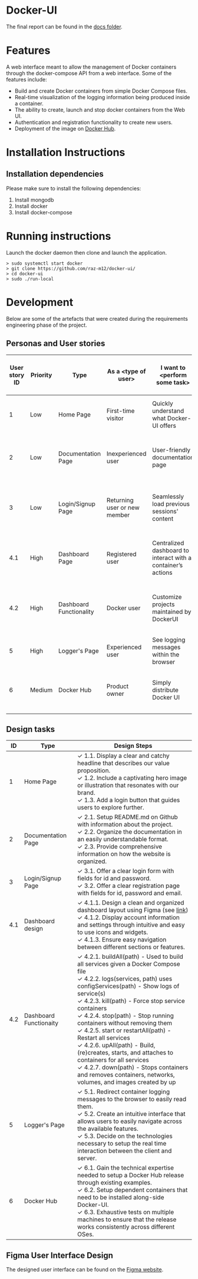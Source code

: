 # Docker-UI
The final report can be found in the [docs folder](./docs/report.pdf).
# Features
A web interface meant to allow the management of Docker containers through the 
docker-compose API from a web interface. Some of the features include:
- Build and create Docker containers from simple Docker Compose files.
- Real-time visualization of the logging information being produced inside a container.
- The ability to create, launch and stop docker containers from the Web UI.
- Authentication and registration functionality to create new users.
- Deployment of the image on [Docker Hub](https://hub.docker.com/r/razvanfv/docker-ui).

# Installation Instructions
## Installation dependencies
Please make sure to install the following dependencies:
1. Install mongodb
2. Install docker
3. Install docker-compose

# Running instructions
Launch the docker daemon then clone and launch the application.

```
> sudo systemctl start docker
> git clone https://github.com/raz-m12/docker-ui/
> cd docker-ui
> sudo ./run-local
```

# Development

Below are some of the artefacts that were created during the requirements engineering phase of the project. 

## Personas and User stories
<table>
    <thead>
        <tr>
            <th>User story ID</th>
            <th>Priority</th>
            <th>Type</th>
            <th>As a &lt;type of user&gt;</th>
            <th>I want to &lt;perform some task&gt;</th>
            <th>So that I can &lt;achieve some goal&gt;</th>
            <th>Final story</th>
        </tr>
    </thead>
    <tbody>
        <tr>
            <td>1</td>
            <td>Low</td>
            <td>Home Page</td>
            <td>First-time visitor</td>
            <td>Quickly understand what Docker-UI offers</td>
            <td>Decide if the application is relevant to me.</td>
            <td>Yes</td>
        </tr>
        <tr>
            <td>2</td>
            <td>Low</td>
            <td>Documentation Page</td>
            <td>Inexperienced user</td>
            <td>User-friendly documentation page</td>
            <td>Easily learn what features the website offers.</td>
            <td>Yes</td>
        </tr>
        <tr>
            <td>3</td>
            <td>Low</td>
            <td>Login/Signup Page</td>
            <td>Returning user or new member</td>
            <td>Seamlessly load previous sessions&#39; content</td>
            <td>Be satisfied and make decisions based on previous data.</td>
            <td>Yes</td>
        </tr>
        <tr>
            <td>4.1</td>
            <td>High</td>
            <td>Dashboard Page</td>
            <td>Registered user</td>
            <td>Centralized dashboard to interact with a container’s actions</td>
            <td>Manage created containers during their execution.</td>
            <td>No</td>
        </tr>
        <tr>
            <td>4.2</td>
            <td>High</td>
            <td>Dashboard Functionality</td>
            <td>Docker user</td>
            <td>Customize projects maintained by DockerUI</td>
            <td>Manipulate docker containers via docker-compose files.</td>
            <td>No</td>
        </tr>
        <tr>
            <td>5</td>
            <td>High</td>
            <td>Logger&#39;s Page</td>
            <td>Experienced user</td>
            <td>See logging messages within the browser</td>
            <td>Easily debug running containers.</td>
            <td>Yes</td>
        </tr>
        <tr>
            <td>6</td>
            <td>Medium</td>
            <td>Docker Hub</td>
            <td>Product owner</td>
            <td>Simply distribute Docker UI</td>
            <td>Dispense the application quickly to interested users.</td>
            <td>Yes</td>
        </tr>
    </tbody>
</table>

## Design tasks
<table>
    <thead>
        <tr>
            <th>ID</th>
            <th>Type</th>
            <th>Design Steps</th>
        </tr>
    </thead>
    <tbody>
        <tr>
            <td>1</td>
            <td>Home Page</td>
            <td>
                <span>&#10003;</span> 1.1. Display a clear and catchy headline that describes our value proposition. <br /> 
                <span>&#10003;</span> 1.2. Include a captivating hero image or illustration that resonates with our brand. <br /> 
                <span>&#10003;</span> 1.3. Add a login button that guides users to explore further. <br />
            </td>
        </tr>
        <tr>
            <td>2</td>
            <td>Documentation Page</td>
            <td>
                <span>&#10003;</span> 2.1. Setup README.md on Github with information about the project.<br />
                <span>&#10003;</span> 2.2. Organize the documentation in an easily understandable format.<br />  
                <span>&#10003;</span> 2.3. Provide comprehensive information on how the website is organized.<br /></td>
        </tr>
        <tr>
            <td>3</td>
            <td>Login/Signup Page</td>
            <td>
                <span>&#10003;</span> 3.1. Offer a clear login form with fields for id and password.<br />  
                <span>&#10003;</span> 3.2. Offer a clear registration page with fields for id, password and email.<br />
            </td>
        </tr>
        <tr>
            <td>4.1</td>
            <td>Dashboard design</td>
            <td>
                <span>&#10003;</span> 4.1.1. Design a clean and organized dashboard layout using Figma (see <a href="https://www.figma.com/file/TGgkRNt5faxYmILkp60JdN/Docker-UI?type=design&node-id=0-1&mode=design&t=xiOtfV9o8wuu5GF8-0">link</a>)<br /> 
                <span>&#10003;</span> 4.1.2. Display account information and settings through intuitive and easy to use icons and widgets.<br />
                <span>&#10003;</span> 4.1.3. Ensure easy navigation between different sections or features.<br />
            </td>
        </tr>
        <tr>
            <td>4.2</td>
            <td>Dashboard Functionaity</td>
            <td>
                <span>&#10003;</span> 4.2.1. buildAll(path) - Used to build all services given a Docker Compose file<br /> 
                <span>&#10003;</span> 4.2.2. logs(services, path) uses configServices(path) - Show logs of service(s)<br /> 
                <span>&#10003;</span> 4.2.3. kill(path) - Force stop service containers<br /> 
                <span>&#10003;</span> 4.2.4. stop(path) - Stop running containers without removing them<br /> 
                <span>&#10003;</span> 4.2.5. start or restartAll(path) - Restart all services<br /> 
                <span>&#10003;</span> 4.2.6. upAll(path) - Build, (re)creates, starts, and attaches to containers for all services <br />
                <span>&#10003;</span> 4.2.7. down(path) - Stops containers and removes containers, networks, volumes, and images created by up<br />
            </td>
        </tr>
        <tr>
            <td>5</td>
            <td>Logger&#39;s Page</td>
            <td>
                <span>&#10003;</span> 5.1. Redirect container logging messages to the browser to easily read them.<br /> 
                <span>&#10003;</span> 5.2. Create an intuitive interface that allows users to easily navigate across the available features.<br /> 
                <span>&#10003;</span> 5.3. Decide on the technologies necessary to setup the real time interaction between the client and server.<br />
            </td>
        </tr>
        <tr>
            <td>6</td>
            <td>Docker Hub</td>
            <td>
                <span>&#10003;</span> 6.1. Gain the technical expertise needed to setup a Docker Hub release through existing examples.<br /> 
                <span>&#10003;</span> 6.2. Setup dependent containers that need to be installed along-side Docker-UI.<br /> 
                <span>&#10003;</span> 6.3. Exhaustive tests on multiple machines to ensure that the release works consistently across different OSes.<br /></td>
        </tr>
    </tbody>
</table>


## Figma User Interface Design
The designed user interface can be found on the [Figma website](https://www.figma.com/design/TGgkRNt5faxYmILkp60JdN/Docker-UI).

